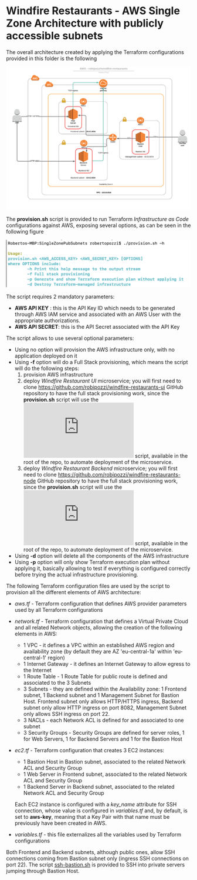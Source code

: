 # Windfire Restaurants - AWS Single Zone Architecture with publicly accessible subnets
The overall architecture created by applying the Terraform configurations provided in this folder is the following

![](images/AWS-robipozzi_windfire-restaurants.png)

The **provision.sh** script is provided to run Terraform *Infrastructure as Code* configurations against AWS, exposing several options, as can be seen in the following figure

![](images/provision.png)

The script requires 2 mandatory parameters: 
* **AWS API KEY** : this is the API Key ID which needs to be generated through AWS IAM service and associated with an AWS User with the appropriate authorizations.
* **AWS API SECRET**: this is the API Secret associated with the API Key

The script allows to use several optional parameters:
* Using no option will provision the AWS infrastructure only, with no application deployed on it
* Using **-f** option will do a Full Stack provisioning, which means the script will do the following steps:
    1. provision AWS infrastructure 
    2. deploy *Windfire Restaurant UI* microservice; you will first need to clone https://github.com/robipozzi/windfire-restaurants-ui GitHub repository to have the full stack provisioning work, since the **provision.sh** script will use the ![deploy.sh](https://github.com/robipozzi/windfire-restaurants-ui/blob/master/deploy.sh) script, available in the root of the repo, to automate deployment of the microservice.
    3. deploy *Windfire Restaurant Backend* microservice; you will first need to clone https://github.com/robipozzi/windfire-restaurants-node GitHub repository to have the full stack provisioning work, since the **provision.sh** script will use the ![deploy.sh](https://github.com/robipozzi/windfire-restaurants-node/blob/master/deploy.sh) script, available in the root of the repo, to automate deployment of the microservice.
* Using **-d** option will delete all the components of the AWS infrastructure
* Using **-p** option will only show Terraform execution plan without applying it, basically allowing to test if everything is configured correctly before trying the actual infrastructure provisioning.

The following Terraform configuration files are used by the script to provision all the different elements of AWS architecture:
* *aws.tf* - Terraform configuration that defines AWS provider parameters used by all Terraform configurations
* *network.tf* - Terraform configuration that defines a Virtual Private Cloud and all related Network objects, allowing the creation of the following elements in AWS:
    * 1 VPC                 - it defines a VPC within an established AWS region and availability zone 
                              (by default they are AZ 'eu-central-1a' within 'eu-central-1' region)
    * 1 Internet Gateway    - it defines an Internet Gateway to allow egress to the Internet
    * 1 Route Table         - 1 Route Table for public route is defined and associated to the 3 Subnets 
    * 3 Subnets             - they are defined within the Availability zone: 1 Frontend subnet, 1 Backend subnet and 1 Management Subnet for Bastion Host. Frontend subnet only allows HTTP/HTTPS ingress, Backend subnet only allow HTTP ingress on port 8082, Management Subnet only allows SSH ingress on port 22. 
    * 3 NACLs               - each Network ACL is defined for and associated to one subnet
    * 3 Security Groups     - Security Groups are defined for server roles, 1 for Web Servers, 1 for Backend Servers and 1 for the Bastion Host 
* *ec2.tf* - Terraform configuration that creates 3 EC2 instances:
    * 1 Bastion Host in Bastion subnet, associated to the related Network ACL and Security Group
    * 1 Web Server in Frontend subnet, associated to the related Network ACL and Security Group
    * 1 Backend Server in Backend subnet, associated to the related Network ACL and Security Group
  
  Each EC2 instance is configured with a *key_name* attribute for SSH connection, whose value is configured in *variables.tf* and, by default, is set to **aws-key**, meaning that a Key Pair with that name must be previously have been created in AWS.
* *variables.tf* - this file externalizes all the variables used by Terraform configurations

Both Frontend and Backend subnets, although public ones, allow SSH connections coming from Bastion subnet only (ingress SSH connections on port 22). The script [ssh-bastion.sh](../ssh-bastion.sh) is provided to SSH into private servers jumping through Bastion Host.